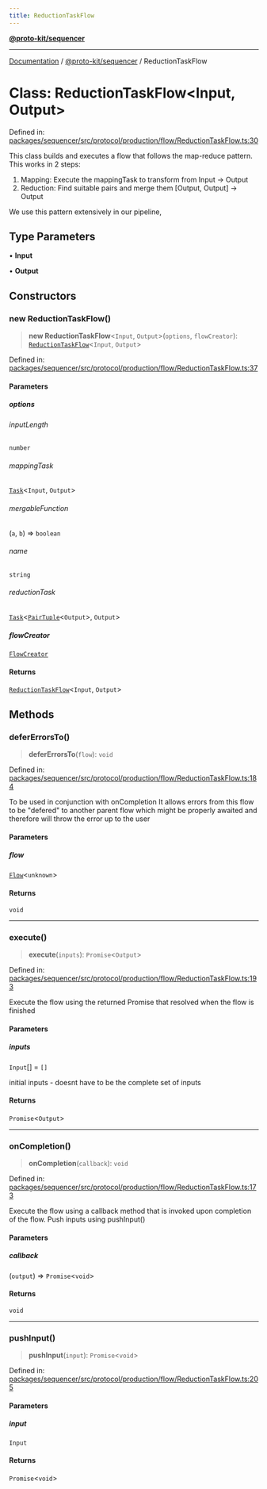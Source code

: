 ```yaml
---
title: ReductionTaskFlow
---
```


[**@proto-kit/sequencer**](../README.md)

***

[Documentation](../../../README.md) / [@proto-kit/sequencer](../README.md) / ReductionTaskFlow

# Class: ReductionTaskFlow\<Input, Output\>

Defined in: [packages/sequencer/src/protocol/production/flow/ReductionTaskFlow.ts:30](https://github.com/proto-kit/framework/blob/28efa802e3737fc3b77339148b307ef7246f3ef1/packages/sequencer/src/protocol/production/flow/ReductionTaskFlow.ts#L30)

This class builds and executes a flow that follows the map-reduce pattern.
This works in 2 steps:
1. Mapping: Execute the mappingTask to transform from Input -> Output
2. Reduction: Find suitable pairs and merge them [Output, Output] -> Output

We use this pattern extensively in our pipeline,

## Type Parameters

• **Input**

• **Output**

## Constructors

### new ReductionTaskFlow()

> **new ReductionTaskFlow**\<`Input`, `Output`\>(`options`, `flowCreator`): [`ReductionTaskFlow`](ReductionTaskFlow.md)\<`Input`, `Output`\>

Defined in: [packages/sequencer/src/protocol/production/flow/ReductionTaskFlow.ts:37](https://github.com/proto-kit/framework/blob/28efa802e3737fc3b77339148b307ef7246f3ef1/packages/sequencer/src/protocol/production/flow/ReductionTaskFlow.ts#L37)

#### Parameters

##### options

###### inputLength

`number`

###### mappingTask

[`Task`](../interfaces/Task.md)\<`Input`, `Output`\>

###### mergableFunction

(`a`, `b`) => `boolean`

###### name

`string`

###### reductionTask

[`Task`](../interfaces/Task.md)\<[`PairTuple`](../type-aliases/PairTuple.md)\<`Output`\>, `Output`\>

##### flowCreator

[`FlowCreator`](FlowCreator.md)

#### Returns

[`ReductionTaskFlow`](ReductionTaskFlow.md)\<`Input`, `Output`\>

## Methods

### deferErrorsTo()

> **deferErrorsTo**(`flow`): `void`

Defined in: [packages/sequencer/src/protocol/production/flow/ReductionTaskFlow.ts:184](https://github.com/proto-kit/framework/blob/28efa802e3737fc3b77339148b307ef7246f3ef1/packages/sequencer/src/protocol/production/flow/ReductionTaskFlow.ts#L184)

To be used in conjunction with onCompletion
It allows errors from this flow to be "defered" to another parent
flow which might be properly awaited and therefore will throw the
error up to the user

#### Parameters

##### flow

[`Flow`](Flow.md)\<`unknown`\>

#### Returns

`void`

***

### execute()

> **execute**(`inputs`): `Promise`\<`Output`\>

Defined in: [packages/sequencer/src/protocol/production/flow/ReductionTaskFlow.ts:193](https://github.com/proto-kit/framework/blob/28efa802e3737fc3b77339148b307ef7246f3ef1/packages/sequencer/src/protocol/production/flow/ReductionTaskFlow.ts#L193)

Execute the flow using the returned Promise that resolved when
the flow is finished

#### Parameters

##### inputs

`Input`[] = `[]`

initial inputs - doesnt have to be the complete set of inputs

#### Returns

`Promise`\<`Output`\>

***

### onCompletion()

> **onCompletion**(`callback`): `void`

Defined in: [packages/sequencer/src/protocol/production/flow/ReductionTaskFlow.ts:173](https://github.com/proto-kit/framework/blob/28efa802e3737fc3b77339148b307ef7246f3ef1/packages/sequencer/src/protocol/production/flow/ReductionTaskFlow.ts#L173)

Execute the flow using a callback method that is invoked upon
completion of the flow.
Push inputs using pushInput()

#### Parameters

##### callback

(`output`) => `Promise`\<`void`\>

#### Returns

`void`

***

### pushInput()

> **pushInput**(`input`): `Promise`\<`void`\>

Defined in: [packages/sequencer/src/protocol/production/flow/ReductionTaskFlow.ts:205](https://github.com/proto-kit/framework/blob/28efa802e3737fc3b77339148b307ef7246f3ef1/packages/sequencer/src/protocol/production/flow/ReductionTaskFlow.ts#L205)

#### Parameters

##### input

`Input`

#### Returns

`Promise`\<`void`\>
